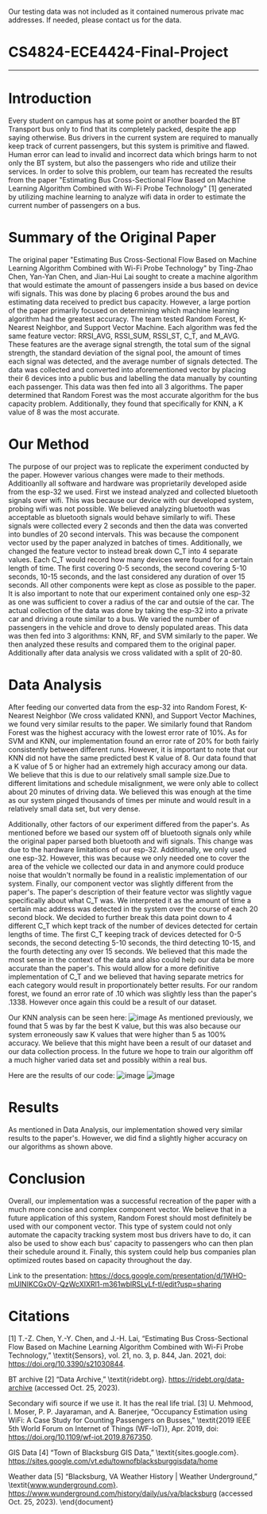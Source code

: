 Our testing data was not included as it contained numerous private mac addresses. If needed, please contact us for the data.

# CS4824-ECE4424-Final-Project
---
# Introduction
Every student on campus has at some point or another boarded the BT Transport bus only to find that its completely packed, despite the app saying otherwise. Bus drivers in the current system are required to manually keep track of current passengers, but this system is primitive and flawed. Human error can lead to invalid and incorrect data which brings harm to not only the BT system, but also the passengers who ride and utilize their services. In order to solve this problem, our team has recreated the results from the paper "Estimating Bus Cross-Sectional Flow Based on Machine Learning Algorithm Combined with Wi-Fi Probe Technology" [1] generated by utilizing machine learning to analyze wifi data in order to estimate the current number of passengers on a bus.

# Summary of the Original Paper
The original paper "Estimating Bus Cross-Sectional Flow Based on Machine Learning Algorithm Combined with Wi-Fi Probe Technology" by Ting-Zhao Chen, Yan-Yan Chen, and Jian-Hui Lai sought to create a machine algorithm that would estimate the amount of passengers inside a bus based on device wifi signals. This was done by placing 6 probes around the bus and estimating data received to predict bus capacity. However, a large portion of the paper primarily focused on determining which machine learning algorithm had the greatest accuracy. The team tested Random Forest, K-Nearest Neighbor, and Support Vector Machine. Each algorithm was fed the same feature vector: RRSI_AVG, RSSI_SUM, RSSI_ST, C_T, and M_AVG. These features are the average signal strength, the total sum of the signal strength, the standard deviation of the signal pool, the amount of times each signal was detected, and the average number of signals detected. The data was collected and converted into aforementioned vector by placing their 6 devices into a public bus and labelling the data manually by counting each passenger. This data was then fed into all 3 algorithms. The paper determined that Random Forest was the most accurate algorithm for the bus capacity problem. Additionally, they found that specifically for KNN, a K value of 8 was the most accurate.

# Our Method
The purpose of our project was to replicate the experiment conducted by the paper. However various changes were made to their methods. Additioanlly all software and hardware was proprietarily developed aside from the esp-32 we used. First we instead analyzed and collected bluetooth signals over wifi. This was because our device with our developed system, probing wifi was not possible. We believed analyzing bluetooth was acceptable as bluetooth signals would behave similarly to wifi. These signals were collected every 2 seconds and then the data was converted into bundles of 20 second intervals. This was because the component vector used by the paper analyzed in batches of times. Additionally, we changed the feature vector to instead break down C_T into 4 separate values. Each C_T would record how many devices were found for a certain length of time. The first covering 0-5 seconds, the second covering 5-10 seconds, 10-15 seconds, and the last considered any duration of over 15 seconds. All other components were kept as close as possible to the paper. It is also important to note that our experiment contained only one esp-32 as one was sufficient to cover a radius of the car and outsie of the car. The actual collection of the data was done by taking the esp-32 into a private car and driving a route similar to a bus. We varied the number of passengers in the vehicle and drove to densly populated areas. This data was then fed into 3 algorithms: KNN, RF, and SVM similarly to the paper. We then analyzed these results and compared them to the original paper. Additionally after data analysis we cross validated with a split of 20-80.

# Data Analysis
After feeding our converted data from the esp-32 into Random Forest, K-Nearest Neighbor (We cross validated KNN), and Support Vector Machines, we found very similar results to the paper. We similarly found that Random Forest was the highest accuracy with the lowest error rate of 10%. As for SVM and KNN, our implementation found an error rate of 20% for both fairly consistently between different runs. However, it is important to note that our KNN did not have the same predicted best K value of 8. Our data found that a K value of 5 or higher had an extremely high accuracy among our data. We believe that this is due to our relatively small sample size.Due to different limitations and schedule misalignment, we were only able to collect about 20 minutes of driving data. We believed this was enough at the time as our system pinged thousands of times per minute and would result in a relatively small data set, but very dense. 

Additionally, other factors of our experiment differed from the paper's. As mentioned before we based our system off of bluetooth signals only while the original paper parsed both bluetooth and wifi signals. This change was due to the hardware limitations of our esp-32. Additionally, we only used one esp-32. However, this was because we only needed one to cover the area of the vehicle we collected our data in and anymore could produce noise that wouldn't normally be found in a realistic implementation of our system. Finally, our component vector was slightly different from the paper's. The paper's description of their feature vector was slightly vague specifically about what C_T was. We interpreted it as the amount of time a certain mac address was detected in the system over the course of each 20 second block. We decided to further break this data point down to 4 different C_T which kept track of the number of devices detected for certain lengths of time. The first C_T keeping track of devices detected for 0-5 seconds, the second detecting 5-10 seconds, the third detecting 10-15, and the fourth detecting any over 15 seconds. We believed that this made the most sense in the context of the data and also could help our data be more accurate than the paper's. This would allow for a more definitive implementation of C_T and we believed that having separate metrics for each category would result in proportionately better results. For our random forest, we found an error rate of .10 which was slightly less than the paper's .1338. However once again this could be a result of our dataset.

Our KNN analysis can be seen here:
![image](https://github.com/gshin06/CS4824-ECE4424-Final-Project/assets/149714026/02e2248b-090f-4a33-a609-db16988fb71e)
As mentioned previously, we found that 5 was by far the best K value, but this was also because our system erroneously saw K values that were higher than 5 as 100% accuracy. We believe that this might have been a result of our dataset and our data collection process. In the future we hope to train our algorithm off a much higher varied data set and possibly within a real bus.

Here are the results of our code:
![image](https://github.com/gshin06/CS4824-ECE4424-Final-Project/assets/149714026/c008dcb5-3da2-4a76-b69c-04de65a5fb17)
![image](https://github.com/gshin06/CS4824-ECE4424-Final-Project/assets/149714026/339eba6c-72ff-4733-a6d5-3115dd0c9946)


# Results
As mentioned in Data Analysis, our implementation showed very similar results to the paper's. However, we did find a slightly higher accuracy on our algorithms as shown above. 

# Conclusion
Overall, our implementation was a successful recreation of the paper with a much more concise and complex component vector. We believe that in a future application of this system, Random Forest should most definitely be used with our component vector. This type of system could not only automate the capacity tracking system most bus drivers have to do, it can also be used to show each bus' capacity to passengers who can then plan their schedule around it. Finally, this system could help bus companies plan optimized routes based on capacity throughout the day.

Link to the presentation: https://docs.google.com/presentation/d/1WHO-mUINIKCGxOV-QzWcXIXRl1-m361wblRSLyLf-tI/edit?usp=sharing

# Citations
[1] T.-Z. Chen, Y.-Y. Chen, and J.-H. Lai, “Estimating Bus Cross-Sectional Flow Based on Machine Learning Algorithm Combined with Wi-Fi Probe Technology,” \textit{Sensors}, vol. 21, no. 3, p. 844, Jan. 2021, doi: https://doi.org/10.3390/s21030844.
‌

BT archive
[2] “Data Archive,” \textit{ridebt.org}. https://ridebt.org/data-archive (accessed Oct. 25, 2023).
‌

Secondary wifi source if we use it. It has the real life trial.
[3] U. Mehmood, I. Moser, P. P. Jayaraman, and A. Banerjee, “Occupancy Estimation using WiFi: A Case Study for Counting Passengers on Busses,” \textit{2019 IEEE 5th World Forum on Internet of Things (WF-IoT)}, Apr. 2019, doi: https://doi.org/10.1109/wf-iot.2019.8767350.
‌

GIS Data
[4] “Town of Blacksburg GIS Data,” \textit{sites.google.com}. https://sites.google.com/vt.edu/townofblacksburggisdata/home‌


Weather data
[5] “Blacksburg, VA Weather History | Weather Underground,” \textit{www.wunderground.com}. https://www.wunderground.com/history/daily/us/va/blacksburg (accessed Oct. 25, 2023).
\end{document}
